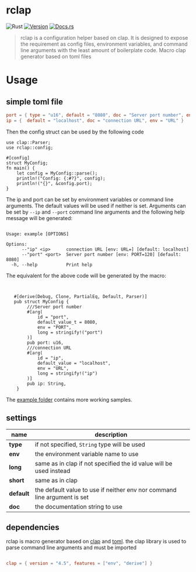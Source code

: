 # rclap

![Rust](https://img.shields.io/badge/rust-stable-brightgreen.svg)
[![Version](https://img.shields.io/crates/v/rclap.svg)](https://crates.io/crates/rclap)
[![Docs.rs](https://docs.rs/rclap/badge.svg)](https://docs.rs/rclap)

> rclap is a configuration helper based on clap. It is designed to expose the requirement as config files, environment variables, and command line arguments with the least amount of boilerplate code.
> Macro clap generator based on toml files

# Usage

## simple toml file

```toml
port = { type = "u16", default = "8080", doc = "Server port number", env = "PORT" }
ip = {  default = "localhost", doc = "connection URL", env = "URL" }
```

Then the config struct can be used by the following code

```rust,compile_fail
use clap::Parser;
use rclap::config;

#[config]
struct MyConfig;
fn main() {
    let config = MyConfig::parse();
    println!("Config: {:#?}", config);
    println!("{}", &config.port);
}
```

The ip and port can be set by environment variables or command line arguments. The default values will be used if neither is set.
Arguments can be set by `--ip` and `--port` command line arguments and the following help message will be generated:

```

Usage: example [OPTIONS]

Options:
      --"ip" <ip>      connection URL [env: URL=] [default: localhost]
      --"port" <port>  Server port number [env: PORT=120] [default: 8080]
  -h, --help           Print help
```

The equivalent for the above code will be generated by the macro:

```rust,compile_fail


   #[derive(Debug, Clone, PartialEq, Default, Parser)]
   pub struct MyConfig {
        ///Server port number
        #[arg(
            id = "port",
            default_value_t = 8080,
            env = "PORT",
            long = stringify!("port")
        )]
        pub port: u16,
        ///connection URL
        #[arg(
            id = "ip",
            default_value = "localhost",
            env = "URL",
            long = stringify!("ip")
        )]
        pub ip: String,
    }

```

The [example folder](./example) contains more working samples.

## settings

| name        | description                                                              |
| ----------- | ------------------------------------------------------------------------ |
| **type**    | if not specified, `String` type will be used                             |
| **env**     | the environment variable name to use                                     |
| **long**    | same as in clap if not specified the id value will be used instead       |
| **short**   | same as in clap                                                          |
| **default** | the default value to use if neither env nor command line argument is set |
| **doc**     | the documentation string to use                                          |

## dependencies

rclap is macro generator based on [clap](https://crates.io/crates/clap) and [toml](https://crates.io/crates/toml).
the clap library is used to parse command line arguments and must be imported

```toml

clap = { version = "4.5", features = ["env", "derive"] }
```

